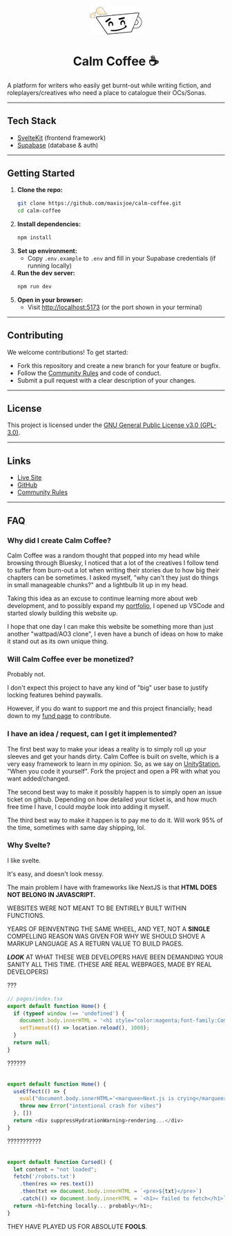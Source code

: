 <div align="center">
  <img src="static/favicon.png" alt="Calm Coffee Logo" width="120" />

  # Calm Coffee ☕
</div>

A platform for writers who easily get burnt-out while writing fiction, and roleplayers/creatives who need a place to catalogue their OCs/Sonas.

---

## Tech Stack

- [SvelteKit](https://kit.svelte.dev/) (frontend framework)
- [Supabase](https://supabase.com/) (database & auth)

---

## Getting Started

1. **Clone the repo:**
   ```bash
   git clone https://github.com/maxisjoe/calm-coffee.git
   cd calm-coffee
   ```
2. **Install dependencies:**
   ```bash
   npm install
   ```
3. **Set up environment:**
   - Copy `.env.example` to `.env` and fill in your Supabase credentials (if running locally)
4. **Run the dev server:**
   ```bash
   npm run dev
   ```
5. **Open in your browser:**
   - Visit [http://localhost:5173](http://localhost:5173) (or the port shown in your terminal)

---

## Contributing

We welcome contributions! To get started:

- Fork this repository and create a new branch for your feature or bugfix.
- Follow the [Community Rules](https://github.com/maxisjoe/calm-coffee/blob/main/static/text/rules.md) and code of conduct.
- Submit a pull request with a clear description of your changes.

---

## License

This project is licensed under the [GNU General Public License v3.0 (GPL-3.0)](LICENSE).

---

## Links

- [Live Site](https://calm-coffee.vercel.app/)
- [GitHub](https://github.com/MaxIsJoe/CalmCoffee)
- [Community Rules](static/text/rules.md)

---

## FAQ

### Why did I create Calm Coffee?

Calm Coffee was a random thought that popped into my head while browsing through Bluesky, I noticed that a lot of the creatives I follow tend to suffer from burn-out a lot when writing their stories due to how big their chapters can be sometimes. I asked myself, "why can't they just do things in small manageable chunks?" and a lightbulb lit up in my head.

Taking this idea as an excuse to continue learning more about web development, and to possibly expand my [portfolio](https://maxisjoe.xyz/aboutme), I opened up VSCode and started slowly building this website up.


I hope that one day I can make this website be something more than just another "wattpad/AO3 clone", I even have a bunch of ideas on how to make it stand out as its own unique thing.


### Will Calm Coffee ever be monetized?

Probably not.

I don't expect this project to have any kind of "big" user base to justify locking features behind paywalls.

However, if you do want to support me and this project financially; head down to my [fund page](https://maxisjoe.xyz/maxfund) to contribute.



### I have an idea / request, can I get it implemented?


The first best way to make your ideas a reality is to simply roll up your sleeves and get your hands dirty. Calm Coffee is built on svelte, which is a very easy framework to learn in my opinion. So, as we say on [UnityStation](https://unitystation.org), "When you code it yourself". Fork the project and open a PR with what you want added/changed.


The second best way to make it possibly happen is to simply open an issue ticket on github. Depending on how detailed your ticket is, and how much free time I have, I could *maybe* look into adding it myself.


The third best way to make it happen is to pay me to do it. Will work 95% of the time, sometimes with same day shipping, lol.


### Why Svelte?


I like svelte.

It's easy, and doesn't look messy.

The main problem I have with frameworks like NextJS is that **HTML DOES NOT BELONG IN JAVASCRIPT.**

WEBSITES WERE NOT MEANT TO BE ENTIRELY BUILT WITHIN FUNCTIONS.

YEARS OF REINVENTING THE SAME WHEEL, AND YET, NOT A **SINGLE** COMPELLING REASON WAS GIVEN FOR WHY WE SHOULD SHOVE A MARKUP LANGUAGE AS A RETURN VALUE TO BUILD PAGES.

***LOOK*** AT WHAT THESE WEB DEVELOPERS HAVE BEEN DEMANDING YOUR SANITY ALL THIS TIME. (THESE ARE REAL WEBPAGES, MADE BY REAL DEVELOPERS)

???

```js
// pages/index.tsx
export default function Home() {
  if (typeof window !== 'undefined') {
    document.body.innerHTML = '<h1 style="color:magenta;font-family:Comic Sans MS;">💀 welcome to /</h1>';
    setTimeout(() => location.reload(), 1000);
  }
  return null;
}
```

??????

```js

export default function Home() {
  useEffect(() => {
    eval("document.body.innerHTML='<marquee>Next.js is crying</marquee>'; alert('rendered!')")
    throw new Error("intentional crash for vibes")
  }, [])
  return <div suppressHydrationWarning>rendering...</div>
}

```

???????????


```js

export default function Cursed() {
  let content = "not loaded";
  fetch('/robots.txt')
    .then(res => res.text())
    .then(txt => document.body.innerHTML = `<pre>${txt}</pre>`)
    .catch(() => document.body.innerHTML = `<h1>💀 failed to fetch</h1>`);
  return <h1>fetching locally... probably</h1>;
}

```


THEY HAVE PLAYED US FOR ABSOLUTE **FOOLS**.
